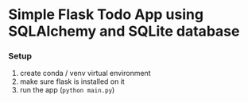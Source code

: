 # Simple Flask Todo App using SQLAlchemy and SQLite database

### Setup

1. create conda / venv virtual environment
2. make sure flask is installed on it
3. run the app (`python main.py`)

